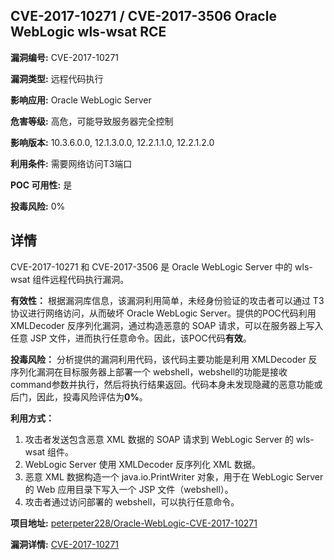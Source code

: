 ## CVE-2017-10271 / CVE-2017-3506 Oracle WebLogic wls-wsat RCE

**漏洞编号:** CVE-2017-10271

**漏洞类型:** 远程代码执行

**影响应用:** Oracle WebLogic Server

**危害等级:** 高危，可能导致服务器完全控制

**影响版本:** 10.3.6.0.0, 12.1.3.0.0, 12.2.1.1.0, 12.2.1.2.0

**利用条件:** 需要网络访问T3端口

**POC 可用性:** 是

**投毒风险:** 0%

## 详情

CVE-2017-10271 和 CVE-2017-3506 是 Oracle WebLogic Server 中的 wls-wsat 组件远程代码执行漏洞。

**有效性：**
根据漏洞库信息，该漏洞利用简单，未经身份验证的攻击者可以通过 T3 协议进行网络访问，从而破坏 Oracle WebLogic Server。提供的POC代码利用 XMLDecoder 反序列化漏洞，通过构造恶意的 SOAP 请求，可以在服务器上写入任意 JSP 文件，进而执行任意命令。因此，该POC代码**有效**。

**投毒风险：**
分析提供的漏洞利用代码，该代码主要功能是利用 XMLDecoder 反序列化漏洞在目标服务器上部署一个 webshell，webshell的功能是接收command参数并执行，然后将执行结果返回。代码本身未发现隐藏的恶意功能或后门，因此，投毒风险评估为**0%**。

**利用方式：**
1.  攻击者发送包含恶意 XML 数据的 SOAP 请求到 WebLogic Server 的 wls-wsat 组件。
2.  WebLogic Server 使用 XMLDecoder 反序列化 XML 数据。
3.  恶意 XML 数据构造一个 java.io.PrintWriter 对象，用于在 WebLogic Server 的 Web 应用目录下写入一个 JSP 文件（webshell）。
4.  攻击者通过访问部署的 webshell，可以执行任意命令。

**项目地址:** [peterpeter228/Oracle-WebLogic-CVE-2017-10271](https://github.com/peterpeter228/Oracle-WebLogic-CVE-2017-10271)

**漏洞详情:** [CVE-2017-10271](https://nvd.nist.gov/vuln/detail/CVE-2017-10271)